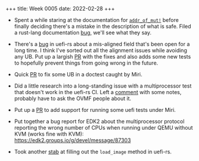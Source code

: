 +++
title: Week 0005
date: 2022-02-28
+++

* Spent a while staring at the documentation for
  [`addr_of_mut!`](https://doc.rust-lang.org/core/ptr/macro.addr_of_mut.html)
  before finally deciding there's a mistake in the description of what
  is safe. Filed a rust-lang documentation
  [bug](https://github.com/rust-lang/rust/issues/94473), we'll see what
  they say.

* There's a [bug](https://github.com/rust-osdev/uefi-rs/issues/80) in
  uefi-rs about a mis-aligned field that's been open for a long time. I
  think I've sorted out all the alignment issues while avoiding any
  UB. Put up a largish
  [PR](https://github.com/rust-osdev/uefi-rs/pull/377) with the fixes
  and also adds some new tests to hopefully prevent things from going
  wrong in the future.

* Quick [PR](https://github.com/rust-osdev/uefi-rs/pull/378) to fix some
  UB in a doctest caught by Miri.

* Did a little research into a long-standing issue with a multiprocessor
  test that doesn't work in the uefi-rs CI. Left a
  [comment](https://github.com/rust-osdev/uefi-rs/issues/103#issuecomment-1057614549)
  with some notes, probably have to ask the OVMF people about it.

* Put up a [PR](https://github.com/rust-osdev/uefi-rs/pull/381) to add
  support for running some uefi tests under Miri.

* Put together a bug report for EDK2 about the multiprocessor protocol
  reporting the wrong number of CPUs when running under QEMU without KVM
  (works fine with KVM): https://edk2.groups.io/g/devel/message/87303

* Took another [stab](https://github.com/rust-osdev/uefi-rs/pull/383) at
  filling out the `load_image` method in uefi-rs.
